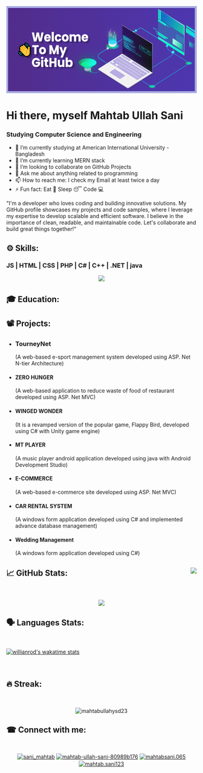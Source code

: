 
<p align=center>
 <img src="banner.png" height="230px" width="630px">
</p>



# Hi there, myself Mahtab Ullah Sani
### Studying Computer Science and Engineering


- 🔭 I’m currently studying at American International University - Bangladesh 
- 🌱 I’m currently learning MERN stack 
- 👯 I’m looking to collaborate on GitHub Projects 
- 💬 Ask me about anything related to programming 
- 📫 How to reach me: I check my Email at least twice a day 
- ⚡ Fun fact: Eat 🍗 Sleep 😴 Code 💻 

"I'm a developer who loves coding and building innovative solutions. My GitHub profile showcases my projects and code samples, where I leverage my expertise to develop scalable and efficient software. I believe in the importance of clean, readable, and maintainable code. Let's collaborate and build great things together!"

## ⚙ Skills: <br>
 ### JS  | HTML | CSS | PHP | C# | C++ | .NET | java

<p align="center">
  <a href="https://skillicons.dev">
    <img src="https://skillicons.dev/icons?i=js,html,css,php,cs,cpp,dotnet,c,bootstrap,visualstudio,vscode,java&perline=4" />
  </a>
</p>

## 🎓 Education: <br>


## 📽 Projects: <br>

- ### TourneyNet
  (A web-based e-sport management system developed 
  using ASP. Net N-tier Architecture)

- #### ZERO HUNGER
  (A web-based application to reduce waste of food of 
  restaurant developed using ASP. Net MVC)
 - #### WINGED WONDER
   (It is a revamped version of the popular game, Flappy 
   Bird, developed using C# with Unity game engine)
- #### MT PLAYER
  (A music player android application developed using 
  java with Android Development Studio)
- #### E-COMMERCE
  (A web-based e-commerce site developed using ASP. 
  Net MVC)
- #### CAR RENTAL SYSTEM
  (A windows form application developed using C# and 
  implemented advance database management)
- #### Wedding Management
  (A windows form application developed using C#)

 ## 📈 GitHub Stats: <img height="25em" src="https://komarev.com/ghpvc/?username=mahtabullahysd23&color=blueviolet&style=plastic" align = "right"/>
<br>
<p align="center">
<img height="180em" src="https://github-readme-stats.vercel.app/api?username=mahtabullahysd23&show_icons=true&theme=tokyonight&border_radius=15&card_width=500px" align = "center"/>
</p>

## 🗣️ Languages Stats: 
<br>


[![willianrod's wakatime stats](https://github-readme-stats.vercel.app/api/wakatime?username=mahtab12381)](https://github.com/anuraghazra/github-readme-stats)
<br><br><br>

## 🔥 Streak: 
<br>
<p align="center">
<img src="https://github-readme-streak-stats.herokuapp.com/?user=mahtabullahysd23&" alt="mahtabullahysd23"  align = "center"/>
</p>


## ☎ Connect with me: 
<br>
<p align="Center">
<a href="https://twitter.com/sani_mahtab" target="blank"><img align="center" src="https://raw.githubusercontent.com/rahuldkjain/github-profile-readme-generator/master/src/images/icons/Social/twitter.svg" alt="sani_mahtab" height="30" width="40" /></a>
<a href="https://linkedin.com/in/mahtab-ullah-sani-80989b176" target="blank"><img align="center" src="https://raw.githubusercontent.com/rahuldkjain/github-profile-readme-generator/master/src/images/icons/Social/linked-in-alt.svg" alt="mahtab-ullah-sani-80989b176" height="30" width="40" /></a>
<a href="https://fb.com/mahtabsani.065" target="blank"><img align="center" src="https://raw.githubusercontent.com/rahuldkjain/github-profile-readme-generator/master/src/images/icons/Social/facebook.svg" alt="mahtabsani.065" height="30" width="40" /></a>
<a href="https://instagram.com/mahtab.sani123" target="blank"><img align="center" src="https://raw.githubusercontent.com/rahuldkjain/github-profile-readme-generator/master/src/images/icons/Social/instagram.svg" alt="mahtab.sani123" height="30" width="40" /></a>
</p>

